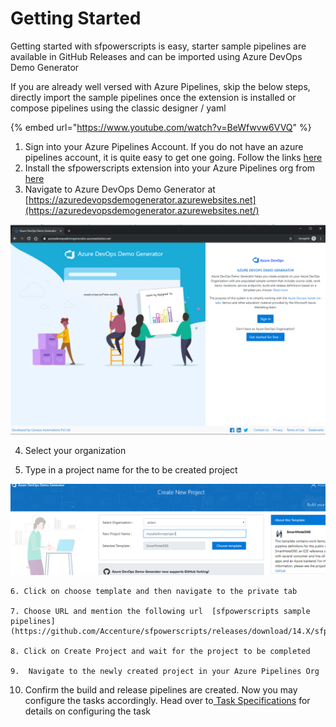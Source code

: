 # Getting Started

Getting started with sfpowerscripts is easy,  starter sample pipelines are available in GitHub Releases and can be imported using Azure DevOps Demo Generator

 If you are already well versed  with Azure Pipelines, skip the below steps, directly import the sample pipelines once the extension is installed or compose pipelines using the classic designer / yaml 

{% embed url="https://www.youtube.com/watch?v=BeWfwvw6VVQ" %}



1. Sign into your Azure Pipelines Account. If you do not have an azure pipelines account, it is quite easy to get one going. Follow the links [here](https://azure.microsoft.com/en-au/services/devops/) 
2. Install the sfpowerscripts extension into your Azure Pipelines org from [here](https://marketplace.visualstudio.com/items?itemName=AzlamSalam.sfpowerscripts) 
3.  Navigate to Azure DevOps Demo Generator at [https://azuredevopsdemogenerator.azurewebsites.net](https://azuredevopsdemogenerator.azurewebsites.net/)

![](../.gitbook/assets/azure-devops-demo-generator.png)

  4. Select your organization

  5. Type in a project name for the to be created project  
 

![](../.gitbook/assets/create-new-project.png)

    6. Click on choose template and then navigate to the private tab

    7. Choose URL and mention the following url  [sfpowerscripts sample pipelines](https://github.com/Accenture/sfpowerscripts/releases/download/14.X/sfpowerscripts_sample_pipelines.zip)

    8. Click on Create Project and wait for the project to be completed

    9.  Navigate to the newly created project in your Azure Pipelines Org

  10. Confirm the build and release pipelines are created. Now you may configure the tasks accordingly. Head over to[ Task Specifications](task-specifications/) for details on configuring the task  


